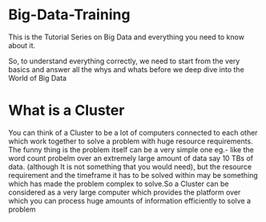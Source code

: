 # Big-Data-Training

This is the Tutorial Series on Big Data and everything you need to know about it.

<p>So, to understand everything correctly, we need to start from the very basics and answer all the whys and whats before we deep dive into the World of Big Data</p>

<h1>What is a Cluster</h1>
<p>You can think of a Cluster to be a lot of computers connected to each other which work together to solve a problem with huge resource requirements. The funny thing is the problem itself can be a very simple one eg.- like the word count probelm over an extremely large amount of data say 10 TBs of data. (although It is not something that you would need), but the resource requirement and the timeframe it has to be solved within may be something which has made the problem complex to solve.So a Cluster can be considered as a very large computer which provides the platform over which you can process huge amounts of information efficiently to solve a problem</p>
